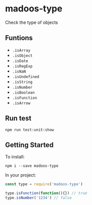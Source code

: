 # madoos-type

Check the type of objects

## Funtions

 * `.isArray`
 * `.isObject`
 * `.isDate`
 * `.isRegExp`
 * `.isNaN`
 * `.isUndefined`
 * `.isString`
 * `.isNumber` 
 * `.isBoolean`
 * `.isFunction`
 * `.isArrow`

## Run test

    npm run test:unit:show

## Getting Started

To install:

    npm i --save madoos-type

In your project:

``` javascript
const type = require('madoos-type')

type.isFunction(function(){}) // true
type.isNumber('1234') // false

```
